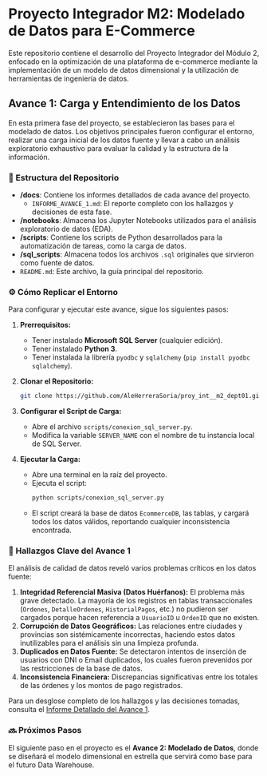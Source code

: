 # Proyecto Integrador M2: Modelado de Datos para E-Commerce

Este repositorio contiene el desarrollo del Proyecto Integrador del Módulo 2, enfocado en la optimización de una plataforma de e-commerce mediante la implementación de un modelo de datos dimensional y la utilización de herramientas de ingeniería de datos.

## Avance 1: Carga y Entendimiento de los Datos

En esta primera fase del proyecto, se establecieron las bases para el modelado de datos. Los objetivos principales fueron configurar el entorno, realizar una carga inicial de los datos fuente y llevar a cabo un análisis exploratorio exhaustivo para evaluar la calidad y la estructura de la información.

### 📜 Estructura del Repositorio

* **/docs**: Contiene los informes detallados de cada avance del proyecto.
    * `INFORME_AVANCE_1.md`: El reporte completo con los hallazgos y decisiones de esta fase.
* **/notebooks**: Almacena los Jupyter Notebooks utilizados para el análisis exploratorio de datos (EDA).
* **/scripts**: Contiene los scripts de Python desarrollados para la automatización de tareas, como la carga de datos.
* **/sql_scripts**: Almacena todos los archivos `.sql` originales que sirvieron como fuente de datos.
* `README.md`: Este archivo, la guía principal del repositorio.

### ⚙️ Cómo Replicar el Entorno

Para configurar y ejecutar este avance, sigue los siguientes pasos:

1.  **Prerrequisitos:**
    * Tener instalado **Microsoft SQL Server** (cualquier edición).
    * Tener instalado **Python 3**.
    * Tener instalada la librería `pyodbc` y `sqlalchemy` (`pip install pyodbc sqlalchemy`).

2.  **Clonar el Repositorio:**
    ```bash
    git clone https://github.com/AleHerreraSoria/proy_int__m2_dept01.git
    ```

3.  **Configurar el Script de Carga:**
    * Abre el archivo `scripts/conexion_sql_server.py`.
    * Modifica la variable `SERVER_NAME` con el nombre de tu instancia local de SQL Server.

4.  **Ejecutar la Carga:**
    * Abre una terminal en la raíz del proyecto.
    * Ejecuta el script:
        ```bash
        python scripts/conexion_sql_server.py
        ```
    * El script creará la base de datos `EcommerceDB`, las tablas, y cargará todos los datos válidos, reportando cualquier inconsistencia encontrada.

### 🚀 Hallazgos Clave del Avance 1

El análisis de calidad de datos reveló varios problemas críticos en los datos fuente:

1.  **Integridad Referencial Masiva (Datos Huérfanos):** El problema más grave detectado. La mayoría de los registros en tablas transaccionales (`Ordenes`, `DetalleOrdenes`, `HistorialPagos`, etc.) no pudieron ser cargados porque hacen referencia a `UsuarioID` u `OrdenID` que no existen.
2.  **Corrupción de Datos Geográficos:** Las relaciones entre ciudades y provincias son sistémicamente incorrectas, haciendo estos datos inutilizables para el análisis sin una limpieza profunda.
3.  **Duplicados en Datos Fuente:** Se detectaron intentos de inserción de usuarios con DNI o Email duplicados, los cuales fueron prevenidos por las restricciones de la base de datos.
4.  **Inconsistencia Financiera:** Discrepancias significativas entre los totales de las órdenes y los montos de pago registrados.

Para un desglose completo de los hallazgos y las decisiones tomadas, consulta el [Informe Detallado del Avance 1](./docs/INFORME_AVANCE_1.md).

### 🔜 Próximos Pasos

El siguiente paso en el proyecto es el **Avance 2: Modelado de Datos**, donde se diseñará el modelo dimensional en estrella que servirá como base para el futuro Data Warehouse.
